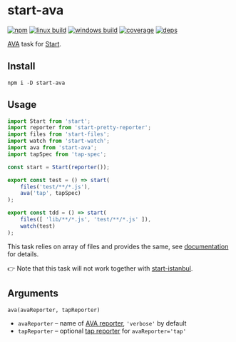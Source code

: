 # start-ava

[![npm](https://img.shields.io/npm/v/start-ava.svg?style=flat-square)](https://www.npmjs.com/package/start-ava)
[![linux build](https://img.shields.io/travis/start-runner/ava.svg?label=linux&style=flat-square)](https://travis-ci.org/start-runner/ava)
[![windows build](https://img.shields.io/appveyor/ci/start-runner/ava.svg?label=windows&style=flat-square)](https://ci.appveyor.com/project/start-runner/ava)
[![coverage](https://img.shields.io/codecov/c/github/start-runner/ava.svg?style=flat-square)](https://codecov.io/github/start-runner/ava)
[![deps](https://img.shields.io/gemnasium/start-runner/ava.svg?style=flat-square)](https://gemnasium.com/start-runner/ava)

[AVA](https://github.com/avajs/ava) task for [Start](https://github.com/start-runner/start).

## Install

```
npm i -D start-ava
```

## Usage

```js
import Start from 'start';
import reporter from 'start-pretty-reporter';
import files from 'start-files';
import watch from 'start-watch';
import ava from 'start-ava';
import tapSpec from 'tap-spec';

const start = Start(reporter());

export const test = () => start(
    files('test/**/*.js'),
    ava('tap', tapSpec)
);

export const tdd = () => start(
    files([ 'lib/**/*.js', 'test/**/*.js' ]),
    watch(test)
);
```

This task relies on array of files and provides the same, see [documentation](https://github.com/start-runner/start#readme) for details.

:point_right: Note that this task will not work together with [start-istanbul](https://github.com/start-runner/istanbul).

## Arguments

`ava(avaReporter, tapReporter)`

* `avaReporter` – name of [AVA reporter](https://github.com/sindresorhus/ava/tree/master/lib/reporters), `'verbose'` by default
* `tapReporter` – optional [tap reporter](https://github.com/substack/tape/#pretty-reporters) for `avaReporter='tap'`
